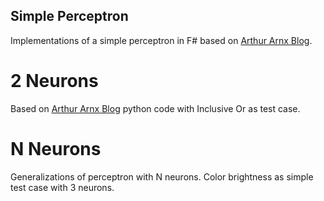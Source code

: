 ## Simple Perceptron

Implementations of a simple perceptron in F# based on [Arthur Arnx Blog](https://towardsdatascience.com/first-neural-network-for-beginners-explained-with-code-4cfd37e06eaf).

# 2 Neurons
Based on [Arthur Arnx Blog](https://towardsdatascience.com/first-neural-network-for-beginners-explained-with-code-4cfd37e06eaf) python code with Inclusive Or as test case.

# N Neurons
Generalizations of perceptron with N neurons. Color brightness as simple test case with 3 neurons.